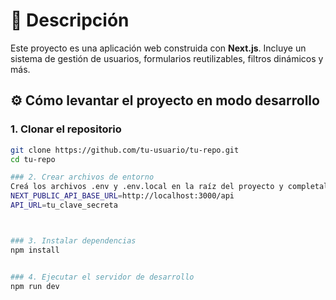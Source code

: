 # 🧩 Descripción

Este proyecto es una aplicación web construida con **Next.js**. Incluye un sistema de gestión de usuarios, formularios reutilizables, filtros dinámicos y más.

## ⚙️ Cómo levantar el proyecto en modo desarrollo

### 1. Clonar el repositorio

```bash
git clone https://github.com/tu-usuario/tu-repo.git
cd tu-repo

### 2. Crear archivos de entorno
Creá los archivos .env y .env.local en la raíz del proyecto y completalos con las variables necesarias. Por ejemplo:
NEXT_PUBLIC_API_BASE_URL=http://localhost:3000/api
API_URL=tu_clave_secreta



### 3. Instalar dependencias
npm install


### 4. Ejecutar el servidor de desarrollo
npm run dev
